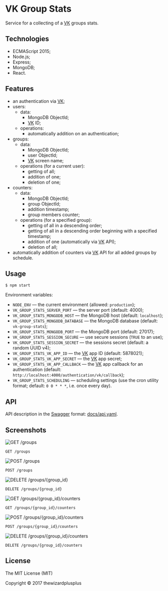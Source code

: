 # VK Group Stats

Service for a collecting of a [VK](http://vk.com/) groups stats.

## Technologies

* ECMAScript 2015;
* Node.js;
* Express;
* MongoDB;
* React.

## Features

* an authentication via [VK](http://vk.com/);
* users:
    * data:
        * MongoDB ObjectId;
        * [VK](http://vk.com/) ID;
    * operations:
        * automatically addition on an authentication;
* groups:
    * data:
        * MongoDB ObjectId;
        * user ObjectId;
        * [VK](http://vk.com/) screen name;
    * operations (for a current user):
        * getting of all;
        * addition of one;
        * deletion of one;
* counters:
    * data:
        * MongoDB ObjectId;
        * group ObjectId;
        * addition timestamp;
        * group members counter;
    * operations (for a specified group):
        * getting of all in a descending order;
        * getting of all in a descending order beginning with a specified timestamp;
        * addition of one (automatically via [VK](http://vk.com/) API);
        * deletion of all;
* automatically addition of counters via [VK](http://vk.com/) API for all added groups by schedule.

## Usage

```
$ npm start
```

Environment variables:

* `NODE_ENV` &mdash; the current environment (allowed: `production`);
* `VK_GROUP_STATS_SERVER_PORT` &mdash; the server port (default: 4000);
* `VK_GROUP_STATS_MONGODB_HOST` &mdash; the MongoDB host (default: `localhost`);
* `VK_GROUP_STATS_MONGODB_DATABASE` &mdash; the MongoDB database (default: `vk-group-stats`);
* `VK_GROUP_STATS_MONGODB_PORT` &mdash; the MongoDB port (default: 27017);
* `VK_GROUP_STATS_SESSION_SECURE` &mdash; use secure sessions (`TRUE` to an use);
* `VK_GROUP_STATS_SESSION_SECRET` &mdash; the sessions secret (default: a random UUID v4);
* `VK_GROUP_STATS_VK_APP_ID` &mdash; the [VK](http://vk.com/) app ID (default: 5878021);
* `VK_GROUP_STATS_VK_APP_SECRET` &mdash; the [VK](http://vk.com/) app secret;
* `VK_GROUP_STATS_VK_APP_CALLBACK` &mdash; the [VK](http://vk.com/) app callback for an authentication (default: `http://localhost:4000/authentication/vk/callback`);
* `VK_GROUP_STATS_SCHEDULING` &mdash; scheduling settings (use the cron utility format; default: `0 0 * * *`, i.e. once every day).

## API

API description in the [Swagger](http://swagger.io/) format: [docs/api.yaml](docs/api.yaml).

## Screenshots

![GET /groups](screenshots/screenshot_00.png)

`GET /groups`

![POST /groups](screenshots/screenshot_01.png)

`POST /groups`

![DELETE /groups/{group_id}](screenshots/screenshot_02.png)

`DELETE /groups/{group_id}`

![GET /groups/{group_id}/counters](screenshots/screenshot_03.png)

`GET /groups/{group_id}/counters`

![POST /groups/{group_id}/counters](screenshots/screenshot_04.png)

`POST /groups/{group_id}/counters`

![DELETE /groups/{group_id}/counters](screenshots/screenshot_05.png)

`DELETE /groups/{group_id}/counters`

## License

The MIT License (MIT)

Copyright &copy; 2017 thewizardplusplus
